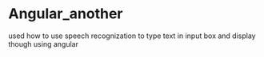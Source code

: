 # Angular_another
used how to use speech recognization to type text in input box and display though using angular
